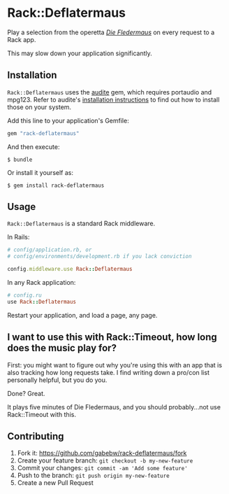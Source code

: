 # Rack::Deflatermaus

Play a selection from the operetta *[Die Fledermaus][wiki]* on every request to
a Rack app.

This may slow down your application significantly.

[wiki]: https://en.wikipedia.org/wiki/Die_Fledermaus

## Installation

`Rack::Deflatermaus` uses the [audite] gem, which requires portaudio and mpg123.
Refer to audite's [installation instructions][audite-libs] to find out how to
install those on your system.

[audite]: https://github.com/georgi/audite
[audite-libs]: https://github.com/georgi/audite#requirements

Add this line to your application's Gemfile:

```ruby
gem "rack-deflatermaus"
```

And then execute:

    $ bundle

Or install it yourself as:

    $ gem install rack-deflatermaus

## Usage

`Rack::Deflatermaus` is a standard Rack middleware.

In Rails:

```ruby
# config/application.rb, or
# config/environments/development.rb if you lack conviction

config.middleware.use Rack::Deflatermaus
```

In any Rack application:

```ruby
# config.ru
use Rack::Deflatermaus
```

Restart your application, and load a page, any page.

## I want to use this with Rack::Timeout, how long does the music play for?

First: you might want to figure out why you're using this with an app that is
also tracking how long requests take. I find writing down a pro/con list
personally helpful, but you do you.

Done? Great.

It plays five minutes of Die Fledermaus, and you should probably...not use
Rack::Timeout with this.

## Contributing

1. Fork it: https://github.com/gabebw/rack-deflatermaus/fork
2. Create your feature branch: `git checkout -b my-new-feature`
3. Commit your changes: `git commit -am 'Add some feature'`
4. Push to the branch: `git push origin my-new-feature`
5. Create a new Pull Request
